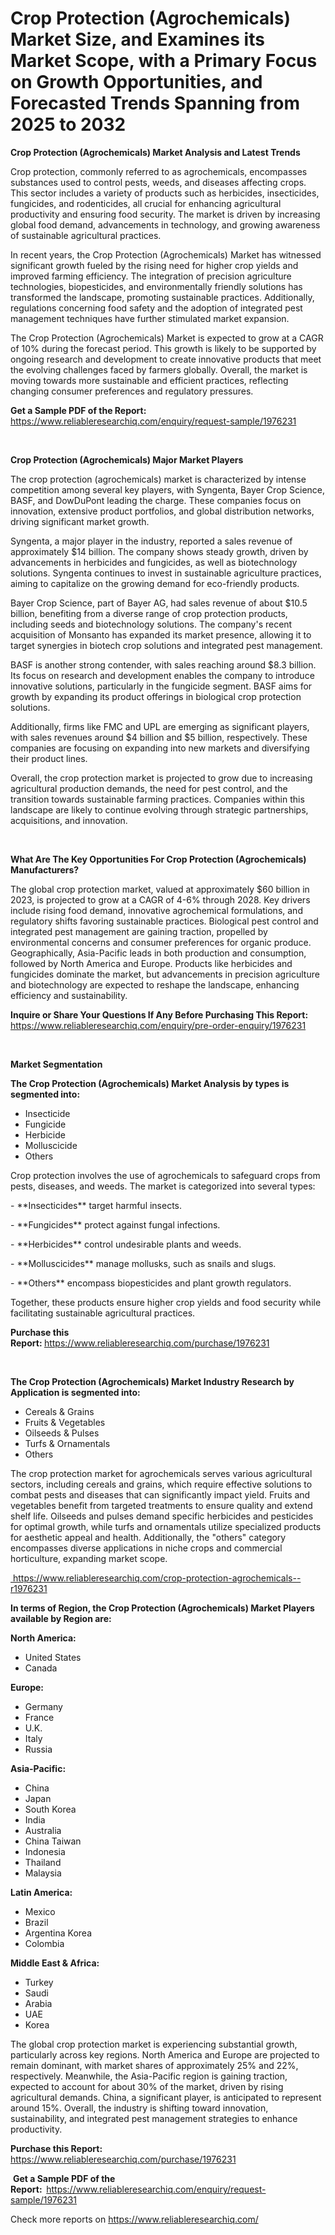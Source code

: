 <p><h1>Crop Protection (Agrochemicals) Market Size, and Examines its Market Scope, with a Primary Focus on Growth Opportunities, and Forecasted Trends Spanning from 2025 to 2032</h1></p><p><strong>Crop Protection (Agrochemicals) Market Analysis and Latest Trends</strong></p>
<p><p>Crop protection, commonly referred to as agrochemicals, encompasses substances used to control pests, weeds, and diseases affecting crops. This sector includes a variety of products such as herbicides, insecticides, fungicides, and rodenticides, all crucial for enhancing agricultural productivity and ensuring food security. The market is driven by increasing global food demand, advancements in technology, and growing awareness of sustainable agricultural practices.</p><p>In recent years, the Crop Protection (Agrochemicals) Market has witnessed significant growth fueled by the rising need for higher crop yields and improved farming efficiency. The integration of precision agriculture technologies, biopesticides, and environmentally friendly solutions has transformed the landscape, promoting sustainable practices. Additionally, regulations concerning food safety and the adoption of integrated pest management techniques have further stimulated market expansion.</p><p>The Crop Protection (Agrochemicals) Market is expected to grow at a CAGR of 10% during the forecast period. This growth is likely to be supported by ongoing research and development to create innovative products that meet the evolving challenges faced by farmers globally. Overall, the market is moving towards more sustainable and efficient practices, reflecting changing consumer preferences and regulatory pressures.</p></p>
<p><strong>Get a Sample PDF of the Report:&nbsp;</strong> <a href="https://www.reliableresearchiq.com/enquiry/request-sample/1976231?utm_campaign=1144&utm_medium=2&utm_source=Github&utm_content=ia&utm_term=04022025&utm_id=crop-protection-agrochemicals">https://www.reliableresearchiq.com/enquiry/request-sample/1976231</a></p>
<p>&nbsp;</p>
<p><strong>Crop Protection (Agrochemicals) Major Market Players</strong></p>
<p><p>The crop protection (agrochemicals) market is characterized by intense competition among several key players, with Syngenta, Bayer Crop Science, BASF, and DowDuPont leading the charge. These companies focus on innovation, extensive product portfolios, and global distribution networks, driving significant market growth.</p><p>Syngenta, a major player in the industry, reported a sales revenue of approximately $14 billion. The company shows steady growth, driven by advancements in herbicides and fungicides, as well as biotechnology solutions. Syngenta continues to invest in sustainable agriculture practices, aiming to capitalize on the growing demand for eco-friendly products.</p><p>Bayer Crop Science, part of Bayer AG, had sales revenue of about $10.5 billion, benefiting from a diverse range of crop protection products, including seeds and biotechnology solutions. The company's recent acquisition of Monsanto has expanded its market presence, allowing it to target synergies in biotech crop solutions and integrated pest management.</p><p>BASF is another strong contender, with sales reaching around $8.3 billion. Its focus on research and development enables the company to introduce innovative solutions, particularly in the fungicide segment. BASF aims for growth by expanding its product offerings in biological crop protection solutions.</p><p>Additionally, firms like FMC and UPL are emerging as significant players, with sales revenues around $4 billion and $5 billion, respectively. These companies are focusing on expanding into new markets and diversifying their product lines.</p><p>Overall, the crop protection market is projected to grow due to increasing agricultural production demands, the need for pest control, and the transition towards sustainable farming practices. Companies within this landscape are likely to continue evolving through strategic partnerships, acquisitions, and innovation.</p></p>
<p>&nbsp;</p>
<p><strong>What Are The Key Opportunities For Crop Protection (Agrochemicals) Manufacturers?</strong></p>
<p><p>The global crop protection market, valued at approximately $60 billion in 2023, is projected to grow at a CAGR of 4-6% through 2028. Key drivers include rising food demand, innovative agrochemical formulations, and regulatory shifts favoring sustainable practices. Biological pest control and integrated pest management are gaining traction, propelled by environmental concerns and consumer preferences for organic produce. Geographically, Asia-Pacific leads in both production and consumption, followed by North America and Europe. Products like herbicides and fungicides dominate the market, but advancements in precision agriculture and biotechnology are expected to reshape the landscape, enhancing efficiency and sustainability.</p></p>
<p><strong>Inquire or Share Your Questions If Any Before Purchasing This Report:</strong> <a href="https://www.reliableresearchiq.com/enquiry/pre-order-enquiry/1976231?utm_campaign=1144&utm_medium=2&utm_source=Github&utm_content=ia&utm_term=04022025&utm_id=crop-protection-agrochemicals">https://www.reliableresearchiq.com/enquiry/pre-order-enquiry/1976231</a></p>
<p>&nbsp;</p>
<p><strong>Market Segmentation</strong></p>
<p><strong>The Crop Protection (Agrochemicals) Market Analysis by types is segmented into:</strong></p>
<p><ul><li>Insecticide</li><li>Fungicide</li><li>Herbicide</li><li>Molluscicide</li><li>Others</li></ul></p>
<p><p>Crop protection involves the use of agrochemicals to safeguard crops from pests, diseases, and weeds. The market is categorized into several types: </p><p>- **Insecticides** target harmful insects.</p><p>- **Fungicides** protect against fungal infections.</p><p>- **Herbicides** control undesirable plants and weeds.</p><p>- **Molluscicides** manage mollusks, such as snails and slugs. </p><p>- **Others** encompass biopesticides and plant growth regulators. </p><p>Together, these products ensure higher crop yields and food security while facilitating sustainable agricultural practices.</p></p>
<p><strong>Purchase this Report:&nbsp;</strong><a href="https://www.reliableresearchiq.com/purchase/1976231?utm_campaign=1144&utm_medium=2&utm_source=Github&utm_content=ia&utm_term=04022025&utm_id=crop-protection-agrochemicals">https://www.reliableresearchiq.com/purchase/1976231</a></p>
<p>&nbsp;</p>
<p><strong>The Crop Protection (Agrochemicals) Market Industry Research by Application is segmented into:</strong></p>
<p><ul><li>Cereals & Grains</li><li>Fruits & Vegetables</li><li>Oilseeds & Pulses</li><li>Turfs & Ornamentals</li><li>Others</li></ul></p>
<p><p>The crop protection market for agrochemicals serves various agricultural sectors, including cereals and grains, which require effective solutions to combat pests and diseases that can significantly impact yield. Fruits and vegetables benefit from targeted treatments to ensure quality and extend shelf life. Oilseeds and pulses demand specific herbicides and pesticides for optimal growth, while turfs and ornamentals utilize specialized products for aesthetic appeal and health. Additionally, the "others" category encompasses diverse applications in niche crops and commercial horticulture, expanding market scope.</p></p>
<p><a href="https://www.reliableresearchiq.com/crop-protection-agrochemicals--r1976231?utm_campaign=1144&utm_medium=2&utm_source=Github&utm_content=ia&utm_term=04022025&utm_id=crop-protection-agrochemicals">&nbsp;https://www.reliableresearchiq.com/crop-protection-agrochemicals--r1976231</a></p>
<p><strong>In terms of Region, the Crop Protection (Agrochemicals) Market Players available by Region are:</strong></p>
<p>
    <p> <strong> North America: </strong>
        <ul>
            <li>United States</li>
            <li>Canada</li>
        </ul>
        </p> 
    <p> <strong> Europe: </strong>
        <ul>
            <li>Germany</li>
            <li>France</li>
            <li>U.K.</li>
            <li>Italy</li>
            <li>Russia</li>
        </ul>
        </p> 
    <p> <strong> Asia-Pacific: </strong>
        <ul>
            <li>China</li>
            <li>Japan</li>
            <li>South Korea</li>
            <li>India</li>
            <li>Australia</li>
            <li>China Taiwan</li>
            <li>Indonesia</li>
            <li>Thailand</li>
            <li>Malaysia</li>
        </ul>
        </p> 
    <p> <strong> Latin America: </strong>
        <ul>
            <li>Mexico</li>
            <li>Brazil</li>
            <li>Argentina Korea</li>
            <li>Colombia</li>
        </ul>
        </p> 
    <p> <strong> Middle East & Africa: </strong>
        <ul>
            <li>Turkey</li>
            <li>Saudi</li>
            <li>Arabia</li>
            <li>UAE</li>
            <li>Korea</li>
        </ul>
    </p>
    </p>
<p><p>The global crop protection market is experiencing substantial growth, particularly across key regions. North America and Europe are projected to remain dominant, with market shares of approximately 25% and 22%, respectively. Meanwhile, the Asia-Pacific region is gaining traction, expected to account for about 30% of the market, driven by rising agricultural demands. China, a significant player, is anticipated to represent around 15%. Overall, the industry is shifting toward innovation, sustainability, and integrated pest management strategies to enhance productivity.</p></p>
<p><strong>Purchase this Report: </strong><a href="https://www.reliableresearchiq.com/purchase/1976231?utm_campaign=1144&utm_medium=2&utm_source=Github&utm_content=ia&utm_term=04022025&utm_id=crop-protection-agrochemicals">https://www.reliableresearchiq.com/purchase/1976231</a></p>
<p>&nbsp;<strong>Get a Sample PDF of the Report:&nbsp;&nbsp;</strong><a href="https://www.reliableresearchiq.com/enquiry/request-sample/1976231?utm_campaign=1144&utm_medium=2&utm_source=Github&utm_content=ia&utm_term=04022025&utm_id=crop-protection-agrochemicals">https://www.reliableresearchiq.com/enquiry/request-sample/1976231</a></p>
<p><strong></strong></p>
<p>Check more reports on <a href="https://www.reliableresearchiq.com/?utm_campaign=1144&utm_medium=2&utm_source=Github&utm_content=ia&utm_term=04022025&utm_id=crop-protection-agrochemicals">https://www.reliableresearchiq.com/</a></p>